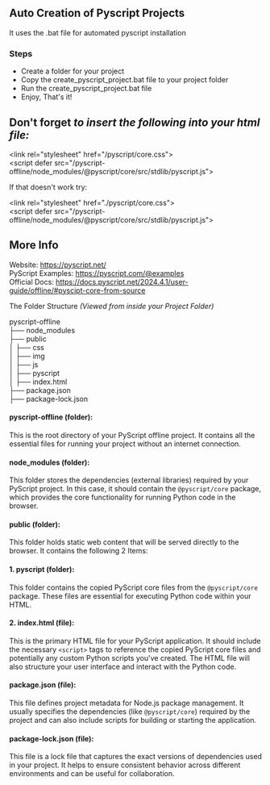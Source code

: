 ## Auto Creation of Pyscript Projects
It uses the .bat file for automated pyscript installation

### Steps
- Create a folder for your project
- Copy the create_pyscript_project.bat file to your project folder
- Run the create_pyscript_project.bat file
- Enjoy, That's it!  

## Don't forget *to insert the following into your html file:*   
<script type="module" src="/pyscript/core.js"></script>  
\<link rel="stylesheet" href="/pyscript/core.css">  
\<script defer src="/pyscript-offline/node_modules/@pyscript/core/src/stdlib/pyscript.js"></script>


If that doesn't work try:
<script type="module" src="./pyscript/core.js"></script>  
\<link rel="stylesheet" href="./pyscript/core.css">  
\<script defer src="/pyscript-offline/node_modules/@pyscript/core/src/stdlib/pyscript.js"></script>


## More Info
Website: https://pyscript.net/  
PyScript Examples: https://pyscript.com/@examples  
Official Docs: https://docs.pyscript.net/2024.4.1/user-guide/offline/#pyscipt-core-from-source  

The Folder Structure *(Viewed from inside your Project Folder)*

pyscript-offline  
├── node_modules  
├── public  
│   ├── css  
│   ├── img  
│   ├── js  
│   ├── pyscript  
│   ├── index.html  
├── package.json  
├── package-lock.json 



#### pyscript-offline (folder):

This is the root directory of your PyScript offline project. It contains all the essential files for running your project without an internet connection.

#### node_modules (folder):

This folder stores the dependencies (external libraries) required by your PyScript project. In this case, it should contain the `@pyscript/core` package, which provides the core functionality for running Python code in the browser.

#### public (folder):

This folder holds static web content that will be served directly to the browser. It contains the following 2 Items:

#### 1. pyscript (folder):

This folder contains the copied PyScript core files from the `@pyscript/core` package. These files are essential for executing Python code within your HTML.

#### 2. index.html (file):

This is the primary HTML file for your PyScript application. It should include the necessary `<script>` tags to reference the copied PyScript core files and potentially any custom Python scripts you've created. The HTML file will also structure your user interface and interact with the Python code.

#### package.json (file):

This file defines project metadata for Node.js package management. It usually specifies the dependencies (like `@pyscript/core`) required by the project and can also include scripts for building or starting the application.

#### package-lock.json (file):

This file is a lock file that captures the exact versions of dependencies used in your project. It helps to ensure consistent behavior across different environments and can be useful for collaboration.
